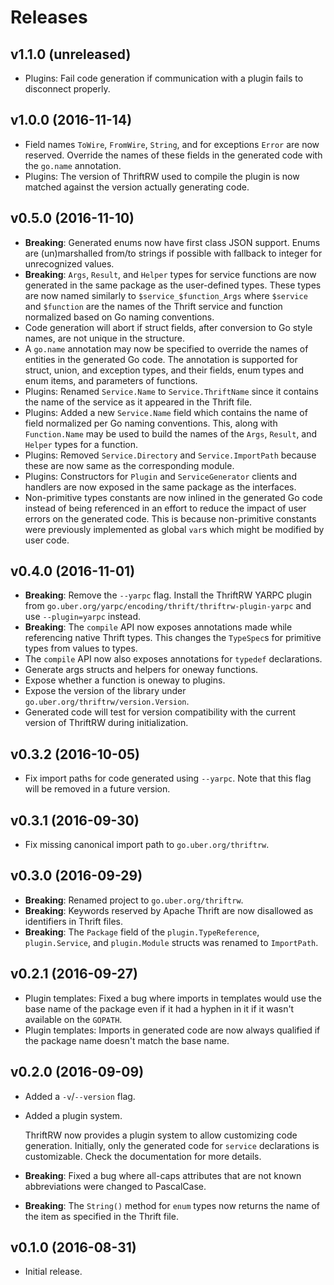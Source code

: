 Releases
========

v1.1.0 (unreleased)
-------------------

-   Plugins: Fail code generation if communication with a plugin fails to
    disconnect properly.


v1.0.0 (2016-11-14)
-------------------

-   Field names `ToWire`, `FromWire`, `String`, and for exceptions `Error` are
    now reserved. Override the names of these fields in the generated code with
    the `go.name` annotation.
-   Plugins: The version of ThriftRW used to compile the plugin is now matched
    against the version actually generating code.


v0.5.0 (2016-11-10)
-------------------

-   **Breaking**: Generated enums now have first class JSON support. Enums are
    (un)marshalled from/to strings if possible with fallback to integer for
	unrecognized values.
-   **Breaking**: `Args`, `Result`, and `Helper` types for service functions
    are now generated in the same package as the user-defined types. These
    types are now named similarly to `$service_$function_Args` where `$service`
    and `$function` are the names of the Thrift service and function normalized
    based on Go naming conventions.
-   Code generation will abort if struct fields, after conversion to Go style
    names, are not unique in the structure.
-   A `go.name` annotation may now be specified to override the names of
    entities in the generated Go code. The annotation is supported for struct,
    union, and exception types, and their fields, enum types and enum items,
    and parameters of functions.
-   Plugins: Renamed `Service.Name` to `Service.ThriftName` since it contains
    the name of the service as it appeared in the Thrift file.
-   Plugins: Added a new `Service.Name` field which contains the name of field
    normalized per Go naming conventions. This, along with `Function.Name` may
    be used to build the names of the `Args`, `Result`, and `Helper` types for
    a function.
-   Plugins: Removed `Service.Directory` and `Service.ImportPath` because these
    are now same as the corresponding module.
-   Plugins: Constructors for `Plugin` and `ServiceGenerator` clients and
    handlers are now exposed in the same package as the interfaces.
-   Non-primitive types constants are now inlined in the generated Go code
    instead of being referenced in an effort to reduce the impact of user
    errors on the generated code. This is because non-primitive constants were
    previously implemented as global `var`s which might be modified by
    user code.


v0.4.0 (2016-11-01)
-------------------

-   **Breaking**: Remove the `--yarpc` flag. Install the ThriftRW YARPC plugin
    from `go.uber.org/yarpc/encoding/thrift/thriftrw-plugin-yarpc` and use
    `--plugin=yarpc` instead.
-   **Breaking**: The `compile` API now exposes annotations made while
    referencing native Thrift types. This changes the `TypeSpec`s for primitive
    types from values to types.
-   The `compile` API now also exposes annotations for `typedef` declarations.
-   Generate args structs and helpers for oneway functions.
-   Expose whether a function is oneway to plugins.
-   Expose the version of the library under `go.uber.org/thriftrw/version.Version`.
-   Generated code will test for version compatibility with the current version
    of ThriftRW during initialization.


v0.3.2 (2016-10-05)
-------------------

-   Fix import paths for code generated using `--yarpc`. Note that this flag
    will be removed in a future version.


v0.3.1 (2016-09-30)
-------------------

-   Fix missing canonical import path to `go.uber.org/thriftrw`.


v0.3.0 (2016-09-29)
-------------------

-   **Breaking**: Renamed project to `go.uber.org/thriftrw`.
-   **Breaking**: Keywords reserved by Apache Thrift are now disallowed as
    identifiers in Thrift files.
-   **Breaking**: The `Package` field of the `plugin.TypeReference`,
    `plugin.Service`, and `plugin.Module` structs was renamed to `ImportPath`.


v0.2.1 (2016-09-27)
-------------------

-   Plugin templates: Fixed a bug where imports in templates would use the base
    name of the package even if it had a hyphen in it if it wasn't available on
    the `GOPATH`.
-   Plugin templates: Imports in generated code are now always qualified if the
    package name doesn't match the base name.


v0.2.0 (2016-09-09)
-------------------

-   Added a `-v`/`--version` flag.
-   Added a plugin system.

    ThriftRW now provides a plugin system to allow customizing code generation.
    Initially, only the generated code for `service` declarations is
    customizable. Check the documentation for more details.
-   **Breaking**: Fixed a bug where all-caps attributes that are not known
    abbreviations were changed to PascalCase.
-   **Breaking**: The `String()` method for `enum` types now returns the name
    of the item as specified in the Thrift file.


v0.1.0 (2016-08-31)
-------------------

-   Initial release.
